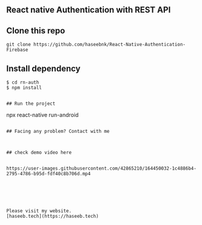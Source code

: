 ## React native Authentication with REST API

## Clone this repo
```
git clone https://github.com/haseebnk/React-Native-Authentication-Firebase
```

## Install dependency
```
$ cd rn-auth
$ npm install
```

```

## Run the project
```
npx react-native run-android
```

## Facing any problem? Contact with me



## check demo video here 


https://user-images.githubusercontent.com/42865210/164450032-1c4886b4-2795-4786-b95d-fdf40c8b706d.mp4






Please visit my website.
[haseeb.tech](https://haseeb.tech) 
